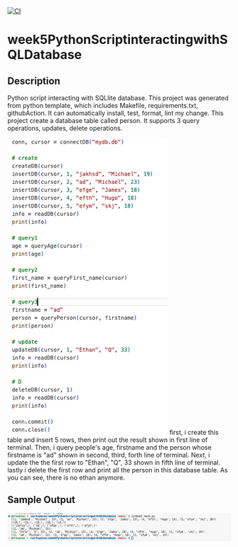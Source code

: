 [![CI](https://github.com/nogibjj/week5PythonScriptinteractingwithSQLDatabase/actions/workflows/cicd.yml/badge.svg)](https://github.com/nogibjj/week5PythonScriptinteractingwithSQLDatabase/actions/workflows/cicd.yml)
# week5PythonScriptinteractingwithSQLDatabase

## Description
Python script interacting with SQLlite database. This project was generated from python template, which includes Makefile, requirements.txt, githubAction. It can automatically install, test, format, lint my change. This project create a database table called person. It supports 3 query operations, updates, delete operations.

![Code](code.png)
first, i create this table and insert 5 rows, then print out the result shown in first line of terminal.
Then, i query people's age, firstname and the person whose firstname is "ad" shown in second, third, forth line of terminal.
Next, i update the the first row to "Ethan", "Q", 33 shown in fifth line of terminal.
lastly i delete the first row and print all the person in this database table. As you can see, there is no ethan anymore.

## Sample Output
![output](output.png)


